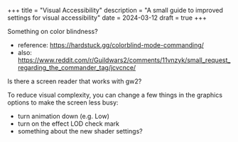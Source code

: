 +++
title = "Visual Accessibility"
description = "A small guide to improved settings for visual accessibility"
date = 2024-03-12
draft = true
+++

Something on color blindness?
- reference: https://hardstuck.gg/colorblind-mode-commanding/
- also: https://www.reddit.com/r/Guildwars2/comments/11vnzyk/small_request_regarding_the_commander_tag/jcvcnce/

Is there a screen reader that works with gw2?

To reduce visual complexity, you can change a few things in the graphics options to make the screen less busy:

- turn animation down (e.g. Low)
- turn on the effect LOD check mark
- something about the new shader settings?
